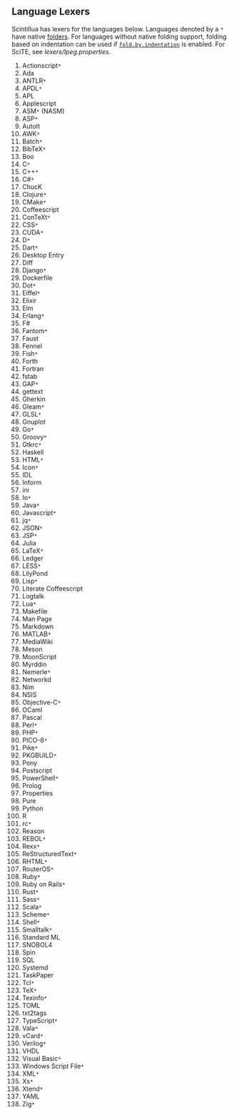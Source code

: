 ## Language Lexers

Scintillua has lexers for the languages below. Languages denoted by a `*` have native
[folders][]. For languages without native folding support, folding based on indentation can be
used if [`fold.by.indentation`][] is enabled. For SciTE, see *lexers/lpeg.properties*.

1. Actionscript`*`
1. Ada
1. ANTLR`*`
1. APDL`*`
1. APL
1. Applescript
1. ASM`*` (NASM)
1. ASP`*`
1. AutoIt
1. AWK`*`
1. Batch`*`
1. BibTeX`*`
1. Boo
1. C`*`
1. C++`*`
1. C#`*`
1. ChucK
1. Clojure`*`
1. CMake`*`
1. Coffeescript
1. ConTeXt`*`
1. CSS`*`
1. CUDA`*`
1. D`*`
1. Dart`*`
1. Desktop Entry
1. Diff
1. Django`*`
1. Dockerfile
1. Dot`*`
1. Eiffel`*`
1. Elixir
1. Elm
1. Erlang`*`
1. F#
1. Fantom`*`
1. Faust
1. Fennel
1. Fish`*`
1. Forth
1. Fortran
1. fstab
1. GAP`*`
1. gettext
1. Gherkin
1. Gleam`*`
1. GLSL`*`
1. Gnuplot
1. Go`*`
1. Groovy`*`
1. Gtkrc`*`
1. Haskell
1. HTML`*`
1. Icon`*`
1. IDL
1. Inform
1. ini
1. Io`*`
1. Java`*`
1. Javascript`*`
1. jq`*`
1. JSON`*`
1. JSP`*`
1. Julia
1. LaTeX`*`
1. Ledger
1. LESS`*`
1. LilyPond
1. Lisp`*`
1. Literate Coffeescript
1. Logtalk
1. Lua`*`
1. Makefile
1. Man Page
1. Markdown
1. MATLAB`*`
1. MediaWiki
1. Meson
1. MoonScript
1. Myrddin
1. Nemerle`*`
1. Networkd
1. Nim
1. NSIS
1. Objective-C`*`
1. OCaml
1. Pascal
1. Perl`*`
1. PHP`*`
1. PICO-8`*`
1. Pike`*`
1. PKGBUILD`*`
1. Pony
1. Postscript
1. PowerShell`*`
1. Prolog
1. Properties
1. Pure
1. Python
1. R
1. rc`*`
1. Reason
1. REBOL`*`
1. Rexx`*`
1. ReStructuredText`*`
1. RHTML`*`
1. RouterOS`*`
1. Ruby`*`
1. Ruby on Rails`*`
1. Rust`*`
1. Sass`*`
1. Scala`*`
1. Scheme`*`
1. Shell`*`
1. Smalltalk`*`
1. Standard ML
1. SNOBOL4
1. Spin
1. SQL
1. Systemd
1. TaskPaper
1. Tcl`*`
1. TeX`*`
1. Texinfo`*`
1. TOML
1. txt2tags
1. TypeScript`*`
1. Vala`*`
1. vCard`*`
1. Verilog`*`
1. VHDL
1. Visual Basic`*`
1. Windows Script File`*`
1. XML`*`
1. Xs`*`
1. Xtend`*`
1. YAML
1. Zig`*`

[folders]: api.html#code-folding
[`fold.by.indentation`]: manual.html#using-scintillua-with-other-apps
